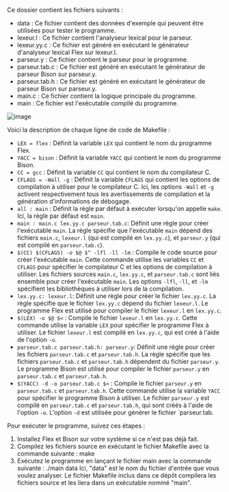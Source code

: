 Ce dossier contient les fichiers suivants :

- data : Ce fichier contient des données d'exemple qui peuvent être utilisées pour tester le programme.
- lexeur.l : Ce fichier contient l'analyseur lexical pour le parseur.
- lexeur.yy.c : Ce fichier est généré en exécutant le générateur d'analyseur lexical Flex sur lexeur.l.
- parseur.y : Ce fichier contient le parseur pour le programme.
- parseur.tab.c : Ce fichier est généré en exécutant le générateur de parseur Bison sur parseur.y.
- parseur.tab.h : Ce fichier est généré en exécutant le générateur de parseur Bison sur parseur.y.
- main.c : Ce fichier contient la logique principale du programme.
- main : Ce fichier est l'exécutable compilé du programme.

![image](https://user-images.githubusercontent.com/88170182/235350584-3e12f523-29ea-47f2-bcd9-401c6cfff214.png)


Voici la description de chaque ligne de code de Makefile :
- `LEX = flex` : Définit la variable `LEX` qui contient le nom du programme Flex.
- `YACC = bison` : Définit la variable `YACC` qui contient le nom du programme Bison.
- `CC = gcc` : Définit la variable `CC` qui contient le nom du compilateur C.
- `CFLAGS = -Wall -g` : Définit la variable `CFLAGS` qui contient les options de compilation à utiliser pour le compilateur C. Ici, les options `-Wall` et `-g` activent respectivement tous les avertissements de compilation et la génération d'informations de débogage.
- `all : main` : Définit la règle par défaut à exécuter lorsqu'on appelle `make`. Ici, la règle par défaut est `main`.
- `main : main.c lex.yy.c parseur.tab.c`: Définit une règle pour créer l'exécutable `main`. La règle spécifie que l'exécutable `main` dépend des fichiers `main.c`, `lexeur.l` (qui est compilé en `lex.yy.c`), et `parseur.y` (qui est compilé en `parseur.tab.c`).
- `$(CC) $(CFLAGS) -o $@ $^ -lfl -ll -lm` : Compile le code source pour créer l'exécutable `main`. Cette commande utilise les variables `CC` et `CFLAGS` pour spécifier le compilateur C et les options de compilation à utiliser. Les fichiers sources `main.c`, `lex.yy.c`, et `parseur.tab.c` sont liés ensemble pour créer l'exécutable `main`. Les options `-lfl`, `-ll`, et `-lm` spécifient les bibliothèques à utiliser lors de la compilation.
- `lex.yy.c: lexeur.l`: Définit une règle pour créer le fichier `lex.yy.c`. La règle spécifie que le fichier `lex.yy.c` dépend du fichier `lexeur.l`. Le programme Flex est utilisé pour compiler le fichier `lexeur.l` en `lex.yy.c`.
- `$(LEX) -o $@ $<` : Compile le fichier `lexeur.l` en `lex.yy.c`. Cette commande utilise la variable `LEX` pour spécifier le programme Flex à utiliser. Le fichier `lexeur.l` est compilé en `lex.yy.c`, qui est créé à l'aide de l'option `-o`.
- `parseur.tab.c parseur.tab.h: parseur.y`: Définit une règle pour créer les fichiers `parseur.tab.c` et `parseur.tab.h`. La règle spécifie que les fichiers `parseur.tab.c` et `parseur.tab.h` dépendent du fichier `parseur.y`. Le programme Bison est utilisé pour compiler le fichier `parseur.y` en `parseur.tab.c` et `parseur.tab.h`.
- `$(YACC) -d -o parseur.tab.c $<` : Compile le fichier `parseur.y` en `parseur.tab.c` et `parseur.tab.h`. Cette commande utilise la variable `YACC` pour spécifier le programme Bison à utiliser. Le fichier `parseur.y` est compilé en `parseur.tab.c` et `parseur.tab.h`, qui sont créés à l'aide de l'option `-o`. L'option `-d` est utilisée pour générer le fichier `parseur.tab.


Pour exécuter le programme, suivez ces étapes :
1. Installez Flex et Bison sur votre système si ce n'est pas déjà fait.
2. Compilez les fichiers source en exécutant le fichier Makefile avec la commande suivante :   make
3. Exécutez le programme en lançant le fichier main avec la commande suivante : ./main data
Ici, "data" est le nom du fichier d'entrée que vous voulez analyser.
Le fichier Makefile inclus dans ce dépôt compilera les fichiers source et les liera dans un exécutable nommé "main".
 
